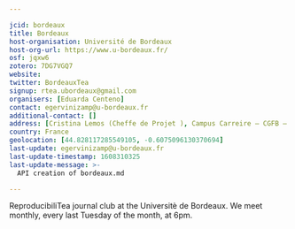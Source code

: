 ```yaml
---

jcid: bordeaux
title: Bordeaux
host-organisation: Université de Bordeaux
host-org-url: https://www.u-bordeaux.fr/
osf: jqxw6
zotero: 7DG7VGQ7
website: 
twitter: BordeauxTea
signup: rtea.ubordeaux@gmail.com
organisers: [Eduarda Centeno]
contact: egervinizamp@u-bordeaux.fr
additional-contact: []
address: [Cristina Lemos (Cheffe de Projet ), Campus Carreire – CGFB – 2ème étage – Bur. 203, 146 Rue Léo Saignat, 33076 BORDEAUX Cedex]
country: France
geolocation: [44.828117285549105, -0.6075096130370694]
last-update: egervinizamp@u-bordeaux.fr
last-update-timestamp: 1608310325
last-update-message: >-
  API creation of bordeaux.md

---
```


ReproducibiliTea journal club at the Universitè de Bordeaux. We meet monthly, every last Tuesday of the month, at 6pm.

